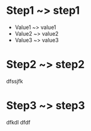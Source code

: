 # Step1 ~> step1

* Value1 ~> value1
* Value2 ~> value2
* Value3 ~> value3

# Step2 ~> step2

dfssjfk

# Step3 ~> step3

dfkdl
dfdf
